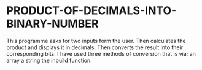 # PRODUCT-OF-DECIMALS-INTO-BINARY-NUMBER
This programme asks for two inputs form the user. Then calculates the product and displays it in decimals. Then converts the result into their corresponding bits.
I have used three methods of conversion that is via; 
an array
a string 
the inbuild function.
